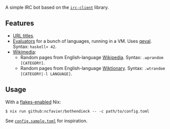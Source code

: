 A simple IRC bot based on the [`irc-client`](https://hackage.haskell.org/package/irc-client) library.

## Features

- [URL titles](https://github.com/ncfavier/bothendieck/blob/main/src/Parts/URL.hs).
- [Evaluators](https://github.com/ncfavier/bothendieck/blob/main/src/Parts/Eval.hs) for a bunch of languages, running in a VM. Uses [qeval](https://github.com/tilpner/qeval). Syntax: `haskell> 42`.
- [Wikimedia](https://github.com/ncfavier/bothendieck/blob/main/src/Parts/Wikimedia.hs):
  - Random pages from English-language [Wikipedia](https://en.wikipedia.org). Syntax: `.wprandom [CATEGORY]`.
  - Random pages from English-language [Wiktionary](https://en.wiktionary.org). Syntax: `.wtrandom [CATEGORY|-l LANGUAGE]`.

## Usage

With a [flakes-enabled](https://nixos.wiki/wiki/Flakes#Enable_flakes) Nix:

```console
$ nix run github:ncfavier/bothendieck -- -c path/to/config.toml
```

See [`config.sample.toml`](https://github.com/ncfavier/bothendieck/blob/main/config.sample.toml) for inspiration.
